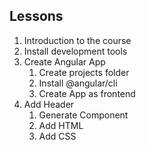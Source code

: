 ## Lessons
1. Introduction to the course
2. Install development tools
3. Create Angular App
    1. Create projects folder
    2. Install @angular/cli
    3. Create App as frontend
4. Add Header
    1. Generate Component
    2. Add HTML
    3. Add CSS
    